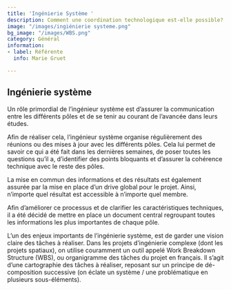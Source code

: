 ```yaml
---
title: 'Ingénierie Système '
description: Comment une coordination technologique est-elle possible?
image: "/images/ingiénierie systeme.png"
bg_image: "/images/WBS.png"
category: Général
information:
- label: Référente
  info: Marie Gruet

---
```

## Ingénierie système

Un  rôle primordial de l’ingénieur système est d’assurer la communication entre les différents pôles et de se tenir au courant de l’avancée dans leurs études.

Afin de réaliser cela, l’ingénieur système organise régulièrement des réunions ou des mises à jour avec les différents pôles. Cela lui permet de savoir ce qui a été fait dans les dernières semaines, de poser toutes les questions qu’il a, d’identifier des points bloquants et d’assurer la cohérence technique avec le reste des pôles.

La mise en commun des informations et des résultats est également assurée par la mise en place d’un drive global pour le projet. Ainsi, n’importe quel résultat est accessible à n’importe quel membre.

Afin d’améliorer ce processus et de clarifier les caractéristiques techniques, il a été décidé de mettre en place un document central regroupant toutes les informations les plus importantes de chaque pôle.

L’un des enjeux importants de l’ingénierie système, est de garder une vision claire des tâches à réaliser. Dans les projets d’ingénierie complexe (dont les projets spatiaux), on utilise couramment un outil appelé Work Breakdown Structure (WBS), ou organigramme des tâches du projet en français. Il s’agit d’une cartographie des tâches à réaliser, reposant sur un principe de dé- composition successive (on éclate un système / une problématique en plusieurs sous-éléments).